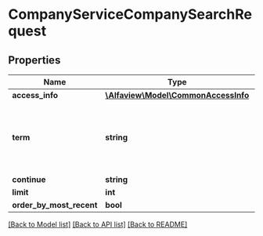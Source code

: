 # CompanyServiceCompanySearchRequest

## Properties
Name | Type | Description | Notes
------------ | ------------- | ------------- | -------------
**access_info** | [**\Alfaview\Model\CommonAccessInfo**](CommonAccessInfo.md) |  | [optional] 
**term** | **string** | term to search for, all fields of the companies are searched | [optional] 
**continue** | **string** |  | [optional] 
**limit** | **int** |  | [optional] 
**order_by_most_recent** | **bool** |  | [optional] 

[[Back to Model list]](../README.md#documentation-for-models) [[Back to API list]](../README.md#documentation-for-api-endpoints) [[Back to README]](../README.md)


